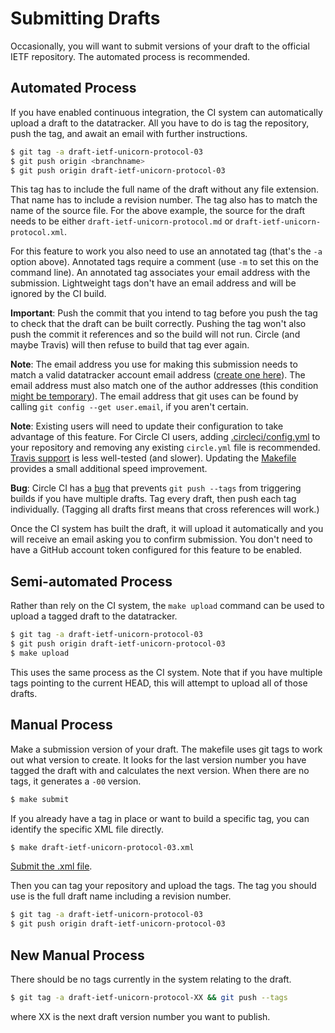 # Submitting Drafts

Occasionally, you will want to submit versions of your draft to the official
IETF repository.  The automated process is recommended.


## Automated Process

If you have enabled continuous integration, the CI system can automatically
upload a draft to the datatracker.  All you have to do is tag the repository,
push the tag, and await an email with further instructions.

```sh
$ git tag -a draft-ietf-unicorn-protocol-03
$ git push origin <branchname>
$ git push origin draft-ietf-unicorn-protocol-03
```

This tag has to include the full name of the draft without any file extension.
That name has to include a revision number.  The tag also has to match the name
of the source file.  For the above example, the source for the draft needs to
be either `draft-ietf-unicorn-protocol.md` or
`draft-ietf-unicorn-protocol.xml`.

For this feature to work you also need to use an annotated tag (that's the `-a`
option above).  Annotated tags require a comment (use `-m` to set this on the
command line).  An annotated tag associates your email address with the
submission.  Lightweight tags don't have an email address and will be ignored
by the CI build.

**Important**: Push the commit that you intend to tag before you push the tag
to check that the draft can be built correctly.  Pushing the tag won't also
push the commit it references and so the build will not run. Circle (and maybe
Travis) will then refuse to build that tag ever again.

**Note**: The email address you use for making this submission needs to match a
valid datatracker account email address ([create one
here](https://datatracker.ietf.org/accounts/create/)).  The email address must
also match one of the author addresses (this condition [might be
temporary](https://trac.tools.ietf.org/tools/ietfdb/ticket/2390)).  The email
address that git uses can be found by calling `git config --get user.email`, if
you aren't certain.

**Note**: Existing users will need to update their configuration to take
advantage of this feature.  For Circle CI users, adding
[.circleci/config.yml](https://github.com/martinthomson/i-d-template/blob/main/template/.circleci/config.yml)
to your repository and removing any existing `circle.yml` file is recommended.
[Travis
support](https://github.com/martinthomson/i-d-template/blob/main/template/.travis.yml)
is less well-tested (and slower).  Updating the
[Makefile](https://github.com/martinthomson/i-d-template/blob/main/template/Makefile)
provides a small additional speed improvement.

**Bug**: Circle CI has a [bug](https://support.circleci.com/hc/en-us/articles/115013854347-Jobs-builds-not-triggered-when-pushing-tag)
that prevents `git push --tags` from triggering builds if you have multiple drafts.
Tag every draft, then push each tag individually.  (Tagging all drafts first means
that cross references will work.)

Once the CI system has built the draft, it will upload it automatically and you
will receive an email asking you to confirm submission.  You don't need to have
a GitHub account token configured for this feature to be enabled.


## Semi-automated Process

Rather than rely on the CI system, the `make upload` command can be used to
upload a tagged draft to the datatracker.

```sh
$ git tag -a draft-ietf-unicorn-protocol-03
$ git push origin draft-ietf-unicorn-protocol-03
$ make upload
```

This uses the same process as the CI system.  Note that if you have multiple
tags pointing to the current HEAD, this will attempt to upload all of those
drafts.


## Manual Process

Make a submission version of your draft.  The makefile uses git tags to work out
what version to create.  It looks for the last version number you have tagged
the draft with and calculates the next version.  When there are no tags, it
generates a `-00` version.

```sh
$ make submit
```

If you already have a tag in place or want to build a specific tag, you can
identify the specific XML file directly.

```sh
$ make draft-ietf-unicorn-protocol-03.xml
```

[Submit the .xml file](https://datatracker.ietf.org/submit/).

Then you can tag your repository and upload the tags.  The tag you should
use is the full draft name including a revision number.

```sh
$ git tag -a draft-ietf-unicorn-protocol-03
$ git push origin draft-ietf-unicorn-protocol-03
```

## New Manual Process

There should be no tags currently in the system relating to the draft.

```sh
$ git tag -a draft-ietf-unicorn-protocol-XX && git push --tags
```

where XX is the next draft version number you want to publish.
